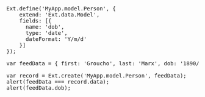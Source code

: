 <pre class="runnable">Ext.define('MyApp.model.Person', {
    extend: 'Ext.data.Model',
    fields: [{ 
      name: 'dob', 
      type: 'date', 
      dateFormat: 'Y/m/d' 
    }]
});

var feedData = { first: 'Groucho', last: 'Marx', dob: '1890/10/02', height: 171 };

var record = Ext.create('MyApp.model.Person', feedData);
alert(feedData === record.data);
alert(feedData.dob);</pre>